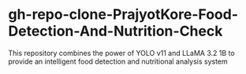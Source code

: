 # gh-repo-clone-PrajyotKore-Food-Detection-And-Nutrition-Check
This repository combines the power of YOLO v11 and LLaMA 3.2 1B to provide an intelligent food detection and nutritional analysis system

